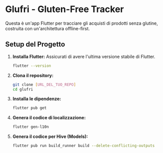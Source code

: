 # Glufri - Gluten-Free Tracker

Questa è un'app Flutter per tracciare gli acquisti di prodotti senza glutine, costruita con un'architettura offline-first.

## Setup del Progetto

1.  **Installa Flutter:** Assicurati di avere l'ultima versione stabile di Flutter.
    ```bash
    flutter --version
    ```
2.  **Clona il repository:**
    ```bash
    git clone [URL_DEL_TUO_REPO]
    cd glufri
    ```
3.  **Installa le dipendenze:**
    ```bash
    flutter pub get
    ```
4.  **Genera il codice di localizzazione:**
    ```bash
    flutter gen-l10n
    ```
5.  **Genera il codice per Hive (Models):**
    ```bash
    flutter pub run build_runner build --delete-conflicting-outputs
    ```

